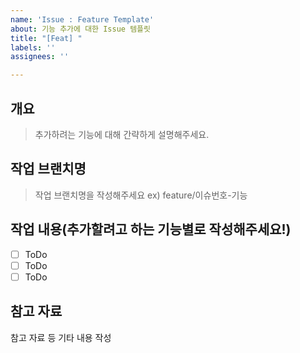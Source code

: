 ```yaml
---
name: 'Issue : Feature Template'
about: 기능 추가에 대한 Issue 템플릿
title: "[Feat] "
labels: ''
assignees: ''

---
```


## 개요
> 추가하려는 기능에 대해 간략하게 설명해주세요.

## 작업 브랜치명
> 작업 브랜치명을 작성해주세요 ex) feature/이슈번호-기능

## 작업 내용(추가할려고 하는 기능별로 작성해주세요!)
- [ ] ToDo
- [ ] ToDo
- [ ] ToDo

## 참고 자료
참고 자료 등 기타 내용 작성
